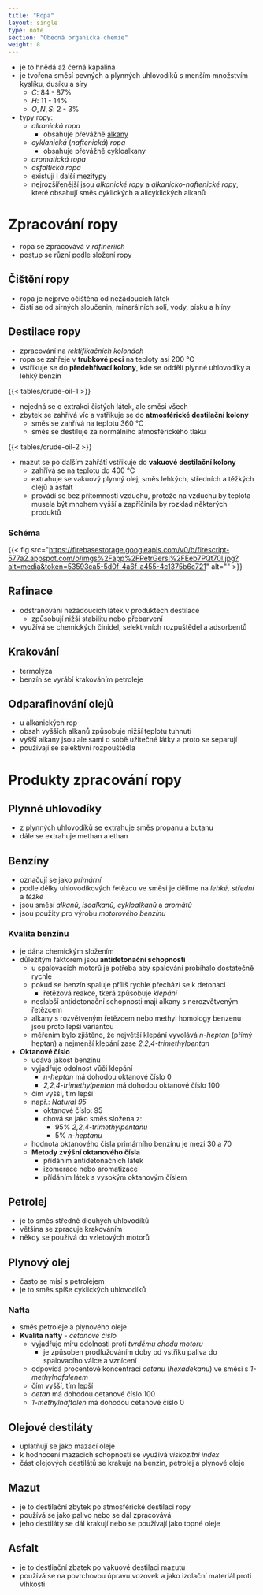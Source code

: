 ```yaml
---
title: "Ropa"
layout: single
type: note
section: "Obecná organická chemie"
weight: 8
---
```

- je to hnědá až černá kapalina
- je tvořena směsí pevných a plynných uhlovodíků s menším množstvím kyslíku, dusíku a síry
    - $C$: 84 - 87%
    - $H$: 11 - 14%
    - $O,N,S$: 2 - 3%
- typy ropy:
    - _alkanická ropa_
        - obsahuje převážně [alkany](/notes/research/chemistry/organic-chemistry/carbohydrates/alkanes-and-cycloalkanes)
    - _cyklanická_ (_naftenická_) _ropa_
        - obsahuje převážně cykloalkany
    - _aromatická ropa_
    - _asfaltická ropa_
    - existují i další mezitypy
    - nejrozšířenější jsou _alkanické ropy_ a _alkanicko-naftenické ropy_, které obsahují směs cyklických a alicyklických alkanů
# Zpracování ropy
- ropa se zpracovává v _rafineriích_
- postup se různí podle složení ropy
## Čištění ropy
- ropa je nejprve očištěna od nežádoucích látek
- čistí se od sirných sloučenin, minerálních solí, vody, písku a hlíny
## Destilace ropy
- zpracování na _rektifikačních kolonách_
- ropa se zahřeje v **trubkové peci** na teploty asi 200 °C
- vstřikuje se do **předehřívací kolony**, kde se oddělí plynné uhlovodíky a lehký benzín
    
{{< tables/crude-oil-1 >}}

- nejedná se o extrakci čistých látek, ale směsi všech
- zbytek se zahřívá víc a vstřikuje se do **atmosférické destilační kolony**
    - směs se zahřívá na teplotu 360 °C
    - směs se destiluje za normálního atmosférického tlaku
    
{{< tables/crude-oil-2 >}}

- mazut se po dalším zahřátí vstřikuje do **vakuové destilační kolony**
    - zahřívá se na teplotu do 400 °C
    - extrahuje se vakuový plynný olej, směs lehkých, středních a těžkých olejů a asfalt
    - provádí se bez přítomnosti vzduchu, protože na vzduchu by teplota musela být mnohem vyšší a zapříčinila by rozklad některých produktů
### Schéma
{{< fig src="https://firebasestorage.googleapis.com/v0/b/firescript-577a2.appspot.com/o/imgs%2Fapp%2FPetrGersl%2FEeb7PQt70l.jpg?alt=media&token=53593ca5-5d0f-4a6f-a455-4c1375b6c721" alt="" >}}
## Rafinace
- odstraňování nežádoucích látek v produktech destilace
    - způsobují nižší stabilitu nebo přebarvení
- využívá se chemických činidel, selektivních rozpuštědel a adsorbentů 
## Krakování
- termolýza
- benzín se vyrábí krakováním petroleje
## Odparafinování olejů
- u alkanických rop
- obsah vyšších alkanů způsobuje nižší teplotu tuhnutí
- vyšší alkany jsou ale sami o sobě užitečné látky a proto se separují
- používají se selektivní rozpouštědla
# Produkty zpracování ropy
## Plynné uhlovodíky
- z plynných uhlovodíků se extrahuje směs propanu a butanu
- dále se extrahuje methan a ethan
## Benzíny
- označují se jako _primární_
- podle délky uhlovodíkových řetězcu ve směsi je dělíme na _lehké, střední_ a _těžké_
- jsou směsí _alkanů, isoalkanů, cykloalkanů_ a _aromátů_
- jsou použity pro výrobu _motorového benzínu_
### Kvalita benzínu
- je dána chemickým složením
- důležitým faktorem jsou **antidetonační schopnosti**
    - u spalovacích motorů je potřeba aby spalování probíhalo dostatečně rychle
    - pokud se benzín spaluje příliš rychle přechází se k detonaci
        - řetězová reakce, tkerá způsobuje _klepání_
    - neslabší antidetonační schopnosti mají alkany s nerozvětveným řetězcem
    - alkany s rozvětveným řetězcem nebo methyl homology benzenu jsou proto lepší variantou
    - měřením bylo zjištěno, že největší klepání vyvolává _n-heptan_ (přímý heptan) a nejmenší klepání zase _2,2,4-trimethylpentan_
- **Oktanové číslo**
    - udává jakost benzínu
    - vyjadřuje odolnost vůči klepání
        - _n-heptan_ má dohodou oktanové číslo $0$
        - _2,2,4-trimethylpentan_ má dohodou oktanové číslo $100$
    - čím vyšší, tím lepší
    - např.: _Natural 95_
        - oktanové číslo: 95
        - chová se jako směs složena z:
            - 95% _2,2,4-trimethylpentanu_
            - 5% _n-heptanu_
    - hodnota oktanového čísla primárního benzínu je mezi 30 a 70
    - **Metody zvýšní oktanového čísla**
        - přídáním antidetonačních látek
        - izomerace nebo aromatizace 
        - přídáním látek s vysokým oktanovým číslem
## Petrolej
- je to směs středně dlouhých uhlovodíků
- většina se zpracuje krakováním
- někdy se používá do vzletových motorů
## Plynový olej
- často se mísí s petrolejem
- je to směs spíše cyklických uhlovodíků
### Nafta
- směs petroleje a plynového oleje
- **Kvalita nafty** - _cetanové číslo_
    - vyjadřuje míru odolnosti proti _tvrdému chodu motoru_
        - je způsoben prodlužováním doby od vstřiku paliva do spalovacího válce a vznícení
    - odpovídá procentové koncentraci _cetanu_ (_hexadekanu_) ve směsi s _1-methylnafalenem_
    - čím vyšší, tím lepší
    - _cetan_ má dohodou cetanové číslo $100$
    - _1-methylnaftalen_ má dohodou cetanové číslo $0$
## Olejové destiláty
- uplatňují se jako mazací oleje
- k hodnocení mazacích schopností se využívá _viskozitní index_
- část olejových destilátů se krakuje na benzín, petrolej a plynové oleje
## Mazut
- je to destilační zbytek po atmosférické destilaci ropy
- používá se jako palivo nebo se dál zpracovává
- jeho destiláty se dál krakují nebo se používají jako topné oleje
## Asfalt
- je to destliační zbatek po vakuové destilaci mazutu
- používá se na povrchovou úpravu vozovek a jako izolační materiál proti vlhkosti